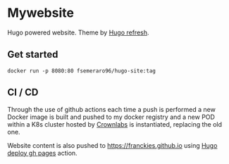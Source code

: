 # Mywebsite
Hugo powered website. Theme by [Hugo refresh](https://github.com/PippoRJ/hugo-refresh/tree/2f61f41d97d7955e6de02b84565ec0e18f5fefe8).
## Get started
```
docker run -p 8080:80 fsemeraro96/hugo-site:tag
```
## CI / CD
Through the use of github actions each time a push is performed a new Docker image is built and pushed to my docker registry and a new POD within a K8s cluster hosted by [Crownlabs](https://crownlabs.polito.it/) is instantiated, replacing the old one.

Website content is also pushed to https://franckies.github.io using [Hugo deploy gh pages](https://github.com/benmatselby/hugo-deploy-gh-pages) action.
